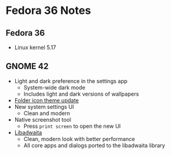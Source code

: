 # Fedora 36 Notes

## Fedora 36

- Linux kernel 5.17

## GNOME 42

- Light and dark preference in the settings app
    - System-wide dark mode
    - Includes light and dark versions of wallpapers
- [Folder icon theme update](https://gitlab.gnome.org/GNOME/adwaita-icon-theme/-/merge_requests/38)
- New system settings UI
    - Clean and modern
- Native screenshot tool
    - Press `print screen` to open the new UI
- [Libadwaita](https://gitlab.gnome.org/GNOME/libadwaita)
    - Clean, modern look with better performance
    - All core apps and dialogs ported to the libadwaita library